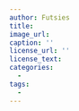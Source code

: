 ```yaml
---
author: Futsies
title: 
image_url: 
caption: ''
license_url: ''
license_text: 
categories:
  - 
tags:
  - 
---
```

